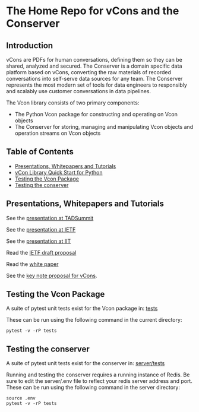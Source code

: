 # The Home Repo for vCons and the Conserver

## Introduction
vCons are PDFs for human conversations, defining them so they can be shared, analyzed and secured. The Conserver is a domain specific data platform based on vCons, converting the raw materials of recorded conversations into self-serve data sources for any team. The Conserver represents the most modern set of tools for data engineers to responsibly and scalably use customer conversations in data pipelines. 

The Vcon library consists of two primary components:

  * The Python Vcon package for constructing and operating on Vcon objects
  * The Conserver for storing, managing and manipulating Vcon objects and operation streams on Vcon objects

## Table of Contents

  + [Presentations, Whitepapers and Tutorials](#presentations-whitepapers-and-tutorials)
  + [vCon Library Quick Start for Python](https://github.com/vcon-dev/vcon/wiki/Library-Quick-Start)
  + [Testing the Vcon Package](#testing-the-vcon-package)
  + [Testing the conserver](#testing-the-conserver)

## Presentations, Whitepapers and Tutorials

See the [presentation at TADSummit](https://youtu.be/ZBRJ6FcVblc)

See the [presentation at IETF](https://youtu.be/dJsPzZITr_g?t=243)

See the [presentation at IIT](https://youtu.be/s-pjgpBOQqc)

Read the [IETF draft proposal](https://datatracker.ietf.org/doc/html/draft-petrie-vcon-00)

Read the [white paper](https://docs.google.com/document/d/1TV8j29knVoOJcZvMHVFDaan0OVfraH_-nrS5gW4-DEA/edit?usp=sharing)

See the [key note proposal for vCons](https://blog.tadsummit.com/2021/12/08/strolid-keynote-vcons/).


## Testing the Vcon Package
A suite of pytest unit tests exist for the Vcon package in: [tests](tests)

These can be run using the following command in the current directory:

    pytest -v -rP tests


## Testing the conserver
A suite of pytest unit tests exist for the conserver in: [server/tests](server/tests)

Running and testing the conserver requires a running instance of Redis.
Be sure to edit the server/.env file to reflect your redis server address and port.
These can be run using the following command in the server directory:

    source .env
    pytest -v -rP tests

